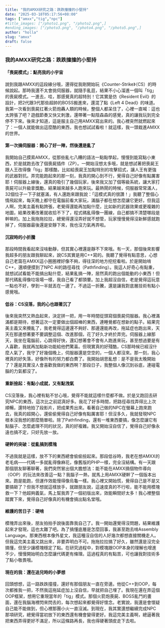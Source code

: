 ```yaml
---
title: "我的AMXX研究之路：跌跌撞撞的小堅持"
date: "2025-03-18T05:17:56+08:00"
tags: ["amxx","tig","npc"]
#title_images: ["/photo1.png", "/photo2.png",]
#ending_images: ["/photo3.png", "/photo4.png", "/photo5.png",]
author: "holla"
slug: "amxx"
draft: false
---
```


### 我的AMXX研究之路：跌跌撞撞的小堅持

#### 「喪屍模式」：點亮我的小宇宙
說到我跟AMXX的這段緣分哦，還得從我剛開始玩《Counter-Strike》（CS）的時候說起。<!--more-->那時我還不太會挑伺服器，就隨手亂逛，結果不小心溜進一個叫「tig」的喪屍模式。一進去，哇，那感覺真的超特別！它其實是仿《Resident Evil》的設計，把2代跟3代那些超帥的BOSS搬進來，還混了點《Left 4 Dead》的味道。我第一次看到喪屍扛著火箭炮轟人類的時候，整個人都呆住了，心裡一直喊：這也太誇張了吧？遊戲節奏又快又刺激，還帶著一點陰森森的感覺，真的讓我玩到完全停不下來。後來才知道，這是服主自己用AMXX寫出來的。我心裡突然就燃起來了：一個人就能做出這麼酷的東西，我也想試試看啦！就這樣，我一頭栽進AMXX的世界。

#### 第一次搞伺服器：開心了好一陣，然後還是亂了
我開始自己摸索AMXX，從那些亂七八糟的語法一點點學起，慢慢到能寫點小東西，於是就跑去改了個喪屍插件（ZP）。一開始沒想太多哦，就是想試著把喪屍王跟人王改得像「tig」那樣酷，比如給喪屍王加點特別的攻擊招式，讓人王有更強的武器對抗。弄完能跑起來的那一刻，我真的開心到不行，覺得自己好像有點厲害耶！伺服器上線後，還真的吸引了幾個玩家，後來我又加了個等級系統，讓大家打喪屍可以升級拿獎勵，結果越來越多人跑來玩。最熱鬧的時候，伺服器常常滿人，32個位子一下子就塞滿，有人還跑來跟我說：「這模式真的很讚！」我聽了整個心情飛起來，每天晚上都守在電腦前看大家玩，滿腦子都在想怎麼讓它更好。但我這人啊，完美主義有點誇張，老覺得還能再加點什麼，比如新的武器效果或更複雜的地圖，結果改著改著就收拾不下了，程式碼亂得像一團線，自己都搞不清楚哪段是幹嘛的。加上我拖拖拉拉，總覺得還沒弄好就不想管，玩家慢慢覺得沒新鮮感就跑掉了，伺服器最後還是安靜下來，我也沒力氣再弄啦。

#### 沉寂時的小折騰
那段時間我看起來沒啥動靜，但其實心裡還是靜不下來哦。有一天，那個後來影響我超多的朋友跟我聊起來，說CS其實是用C++寫的。我聽了覺得有點意思，心想自己老窩在AMXX這小圈圈裡好像不夠，得往深的地方挖挖看啦。於是開始啃C++，還順便摸到了NPC AI的路徑尋找（Pathfinding）。我這人好奇心有點重，就想試試看能不能搞出點什麼，結果亂搞一陣，居然真的跑出個能動的小東西！但那代碼亂得像垃圾場一樣，我自己看了都頭暈。加上我超沒自信，老是覺得這玩意一點也不好，學到一半就丟在一邊了。不過這一折騰，還是讓我對底層技術有點小感覺哦。

#### 低谷：CS沒落，我的心也跟著沉了
後來我突然又熱血起來，決定拼一把，用一年時間從頭寫個喪屍伺服器。我心裡滿滿都是期待，想著這次一定要做出個超棒的東西，連睡覺都在想新的點子。結果完美主義又來攪亂了，我老覺得這邊還不夠好、那邊還能再改，拖延症也跑出來，天天在那邊想著要不要調整這個、改進那個，花了好久才終於弄完。伺服器上線那天，我坐在電腦前，心跳得好快，還幻想著會不會有人跑進來玩，甚至想過要是有人喜歡，我就再加點新功能給他們驚喜。但現實真的好殘酷，CS那時候已經沒什麼人氣了，我守了好幾個晚上，伺服器還是空空的，一個人都沒來。那一刻，我心裡真的好失落，好像所有的努力都白費了。我開始胡思亂想：是不是我太晚開始了？還是其實沒人會喜歡我做的東西啊？那段日子，我整個人像沉到谷底，連碰電腦的力氣都沒了。

#### 重新撿起：有點小成就，又有點洩氣
CS沒落後，我心裡有點不甘心哦，覺得不能就這樣什麼都不做。於是又跑回去研究NPC的東西，這次比之前認真好多。我花了好多時間，把路徑尋找弄得比上次順暢，還特地拍了段影片，把成果秀出來。看著自己做的NPC在螢幕上跑來跑去，我真的超開心，還偷偷覺得自己好像有點厲害耶！但沒多久，我就發現NPC根本沒我想的那麼簡單啦。除了Pathfinding，還有一堆東西要搞，像怎麼讓它有點腦子、怎麼處理不同的狀況，真的好複雜。我又開始沒自信了，覺得自己好像永遠也搞不定，只好先放一放。

#### 硬幹的突破：從亂搞到模塊
不過我就是這樣，放不下的東西總會偷偷撿起來。那段低谷時，我老在想AMXX的老毛病——代碼一多就亂得像麻花，像舊版的PHP一樣，完全沒結構。有一天跟那個朋友聊著聊著，我們突然冒出個大膽想法：能不能在AMXX搞個物件導向（OOP）的玩法來改善這一點？我腦子一熱，就馬上用AMXX硬幹了一個版本出來。跑是能跑，但運作效能慢得像烏龜一樣。我心裡又開始慌，覺得自己是不是又要搞砸了？但我不想就這樣放手，就跟朋友說，這速度真的不行啦，能不能用模塊救一下？他超夠義氣，馬上幫我弄了一個初版出來，效能瞬間好太多！我心裡整個踏實下來，覺得自己好像真的有機會搞出點名堂哦。

#### 維護的苦日子：硬啃
模塊弄出來後，朋友拍拍手說後面靠我自己了。我一開始還覺得沒問題，結果維護起來才發現，這也太難了吧。為了搞懂底層是怎麼回事，我甚至跑去啃Assembly Language。那東西根本像外星文，我這種沒自信的人好幾次都想直接關機走人。但我這完美主義又跳出來，非要弄明白不可。拖拖拉拉搞了好久，雖然還是沒完全搞懂，但至少讓模塊穩定了點。在研究過程中，對模塊跟OOP本身的理解也增進不少，慢慢開始明白怎麼讓代碼更有條理。這過程真的有點苦，可也讓我對技術多了點小敬畏哦。

#### 現在的我：還在追兒時的小夢想
回頭想想，這一路跌跌撞撞，還好有那個朋友一直在旁邊。他從C++到OOP，每次都推我一把，不然我這拖延症加上沒自信，早就把自己埋了。我現在還在弄這個OOP框架，想用它重現當年的「tig」模式。那個火箭炮喪屍、BOSS亂鬥的畫面，還在我腦海裡閃來閃去的，每次想起來都覺得好懷念。老實說，我還是會懷疑自己能不能做到，但心裡那團小火一直沒滅。到現在，我其實還想繼續完成NPC那項研究，總覺得當初放下的東西還有機會變得更好。我這完美主義啊，總逼著我把東西弄得更好不滿足，所以這條路再長，我也得硬著頭皮走下去啦。